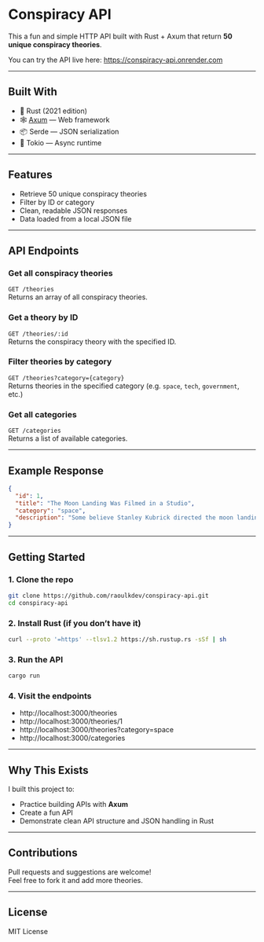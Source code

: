 # Conspiracy API

This a fun and simple HTTP API built with Rust + Axum that return **50 unique conspiracy theories**.

You can try the API live here: https://conspiracy-api.onrender.com

---
## Built With

- 🦀 Rust (2021 edition)
- 🕸️ [Axum](https://github.com/tokio-rs/axum) — Web framework
- 📦 Serde — JSON serialization
- 🔧 Tokio — Async runtime

---
## Features

- Retrieve 50 unique conspiracy theories
- Filter by ID or category
- Clean, readable JSON responses
- Data loaded from a local JSON file

---

## API Endpoints

### Get all conspiracy theories  
`GET /theories`  
Returns an array of all conspiracy theories.

### Get a theory by ID  
`GET /theories/:id`  
Returns the conspiracy theory with the specified ID.

### Filter theories by category  
`GET /theories?category={category}`  
Returns theories in the specified category (e.g. `space`, `tech`, `government`, etc.)

### Get all categories  
`GET /categories`  
Returns a list of available categories.

---

## Example Response

```json
{
  "id": 1,
  "title": "The Moon Landing Was Filmed in a Studio",
  "category": "space",
  "description": "Some believe Stanley Kubrick directed the moon landing in a secret NASA soundstage."
}
```

---

## Getting Started

### 1. Clone the repo
```bash
git clone https://github.com/raoulkdev/conspiracy-api.git
cd conspiracy-api
```

### 2. Install Rust (if you don’t have it)
```bash
curl --proto '=https' --tlsv1.2 https://sh.rustup.rs -sSf | sh
```

### 3. Run the API
```bash
cargo run
```

### 4. Visit the endpoints
- http://localhost:3000/theories  
- http://localhost:3000/theories/1  
- http://localhost:3000/theories?category=space  
- http://localhost:3000/categories  

---

## Why This Exists

I built this project to:
- Practice building APIs with **Axum**
- Create a fun API
- Demonstrate clean API structure and JSON handling in Rust

---

## Contributions

Pull requests and suggestions are welcome!  
Feel free to fork it and add more theories.

---

## License

MIT License
